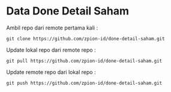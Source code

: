 # Data Done Detail Saham

Ambil repo dari remote pertama kali :
```
git clone https://github.com/zpion-id/done-detail-saham.git
```
Update lokal repo dari remote repo :
```
git pull https://github.com/zpion-id/done-detail-saham.git
```
Update remote repo dari lokal repo :
```
git push https://github.com/zpion-id/done-detail-saham.git
```
